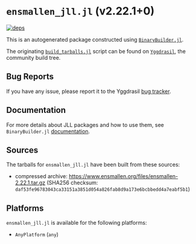 # `ensmallen_jll.jl` (v2.22.1+0)

[![deps](https://juliahub.com/docs/ensmallen_jll/deps.svg)](https://juliahub.com/ui/Packages/General/ensmallen_jll/)

This is an autogenerated package constructed using [`BinaryBuilder.jl`](https://github.com/JuliaPackaging/BinaryBuilder.jl).

The originating [`build_tarballs.jl`](https://github.com/JuliaPackaging/Yggdrasil/blob/aa7691d9cc9dce09e56f45a30dd829af6055e9b3/E/ensmallen/build_tarballs.jl) script can be found on [`Yggdrasil`](https://github.com/JuliaPackaging/Yggdrasil/), the community build tree.

## Bug Reports

If you have any issue, please report it to the Yggdrasil [bug tracker](https://github.com/JuliaPackaging/Yggdrasil/issues).

## Documentation

For more details about JLL packages and how to use them, see `BinaryBuilder.jl` [documentation](https://docs.binarybuilder.org/stable/jll/).

## Sources

The tarballs for `ensmallen_jll.jl` have been built from these sources:

* compressed archive: https://www.ensmallen.org/files/ensmallen-2.22.1.tar.gz (SHA256 checksum: `daf53fe96783043ca33151a3851d054a826fab8d9a173e6bcbbedd4a7eabf5b1`)

## Platforms

`ensmallen_jll.jl` is available for the following platforms:

* `AnyPlatform` (`any`)
